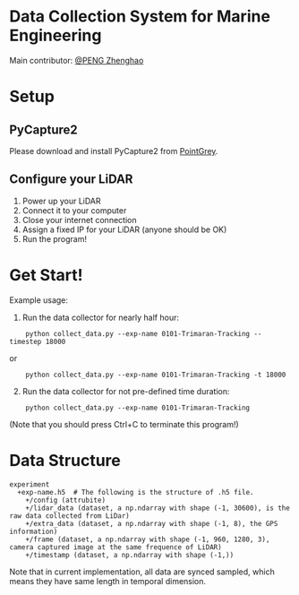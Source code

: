 # Data Collection System for Marine Engineering

Main contributor: [@PENG Zhenghao](https://github.com/PengZhenghao)


# Setup

## PyCapture2

Please download and install PyCapture2 from [PointGrey](https://www.ptgrey.com/chameleon-13-mp-color-usb-2-sony-icx445-camera).

## Configure your LiDAR

1. Power up your LiDAR
2. Connect it to your computer
3. Close your internet connection
4. Assign a fixed IP for your LiDAR (anyone should be OK)
5. Run the program!


# Get Start!

Example usage:

1. Run the data collector for nearly half hour:

```
    python collect_data.py --exp-name 0101-Trimaran-Tracking --timestep 18000
```

or

```
    python collect_data.py --exp-name 0101-Trimaran-Tracking -t 18000
```
 
2. Run the data collector for not pre-defined time duration:

```
    python collect_data.py --exp-name 0101-Trimaran-Tracking
```
 
(Note that you should press Ctrl+C to terminate this program!)

# Data Structure

```
experiment
  +exp-name.h5  # The following is the structure of .h5 file.
    +/config (attrubite)
    +/lidar_data (dataset, a np.ndarray with shape (-1, 30600), is the raw data collected from LiDar)
    +/extra_data (dataset, a np.ndarray with shape (-1, 8), the GPS information)
    +/frame (dataset, a np.ndarray with shape (-1, 960, 1280, 3), camera captured image at the same frequence of LiDAR)
    +/timestamp (dataset, a np.ndarray with shape (-1,))
```

Note that in current implementation, all data are synced sampled, which means they have same length in temporal dimension. 

